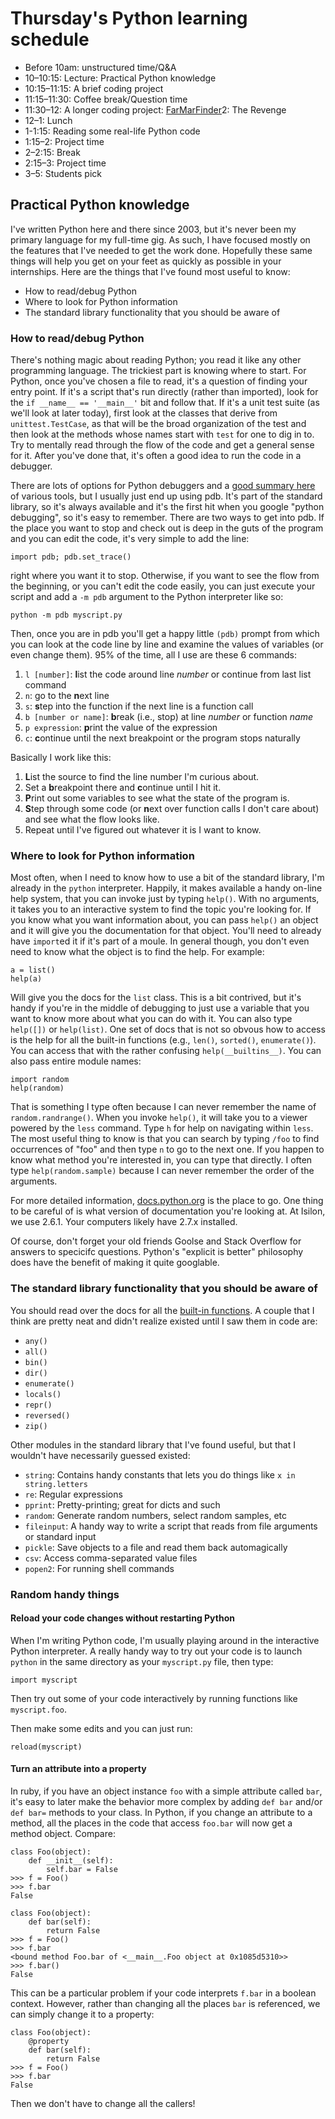 # Thursday's Python learning schedule

* Before 10am: unstructured time/Q&A
* 10–10:15: Lecture: Practical Python knowledge
* 10:15–11:15: A brief coding project
* 11:15–11:30: Coffee break/Question time
* 11:30–12: A longer coding project: [FarMarFinder]2: The Revenge
* 12–1: Lunch
* 1-1:15: Reading some real-life Python code
* 1:15–2: Project time
* 2–2:15: Break
* 2:15–3: Project time
* 3–5: Students pick

[FarMarFinder]: https://github.com/Ada-Developers-Academy/far_mar_finder

## Practical Python knowledge

I've written Python here and there since 2003, but it's never been my primary language for my full-time gig. As such, I have focused mostly on the features that I've needed to get the work done. Hopefully these same things will help you get on your feet as quickly as possible in your internships. Here are the things that I've found most useful to know:

* How to read/debug Python
* Where to look for Python information
* The standard library functionality that you should be aware of

### How to read/debug Python

There's nothing magic about reading Python; you read it like any other programming language. The trickiest part is knowing where to start. For Python, once you've chosen a file to read, it's a question of finding your entry point. If it's a script that's run directly (rather than imported), look for the `if __name__ == '__main__'` bit and follow that. If it's a unit test suite (as we'll look at later today), first look at the classes that derive from `unittest.TestCase`, as that will be the broad organization of the test and then look at the methods whose names start with `test` for one to dig in to. Try to mentally read through the flow of the code and get a general sense for it. After you've done that, it's often a good idea to run the code in a debugger.

There are lots of options for Python debuggers and a [good summary here](http://blog.ionelmc.ro/2013/06/05/python-debugging-tools/) of various tools, but I usually just end up using pdb. It's part of the standard library, so it's always available and it's the first hit when you google "python debugging", so it's easy to remember. There are two ways to get into pdb. If the place you want to stop and check out is deep in the guts of the program and you can edit the code, it's very simple to add the line:

    import pdb; pdb.set_trace()
 
right where you want it to stop. Otherwise, if you want to see the flow from the beginning, or you can't edit the code easily, you can just execute your script and add a `-m pdb` argument to the Python interpreter like so:

    python -m pdb myscript.py
 
Then, once you are in pdb you'll get a happy little `(pdb)` prompt from which you can look at the code line by line and examine the values of variables (or even change them). 95% of the time, all I use are these 6 commands:

1. `l [number]`: **l**ist the code around line _number_ or continue from last list command
2. `n`: go to the **n**ext line
3. `s`: **s**tep into the function if the next line is a function call
4. `b [number or name]`: **b**reak (i.e., stop) at line _number_ or function _name_
5. `p expression`: **p**rint the value of the expression
6. `c`: **c**ontinue until the next breakpoint or the program stops naturally

Basically I work like this:

1. **L**ist the source to find the line number I'm curious about.
2. Set a **b**reakpoint there and **c**ontinue until I hit it.
3. **P**rint out some variables to see what the state of the program is.
4. **S**tep through some code (or **n**ext over function calls I don't care about) and see what the flow looks like.
5. Repeat until I've figured out whatever it is I want to know.

### Where to look for Python information

Most often, when I need to know how to use a bit of the standard library, I'm already in the `python` interpreter. Happily, it makes available a handy on-line help system, that you can invoke just by typing `help()`. With no arguments, it takes you to an interactive system to find the topic you're looking for. If you know what you want information about, you can pass `help()` an object and it will give you the documentation for that object. You'll need to already have `import`ed it if it's part of a moule. In general though, you don't even need to know what the object is to find the help. For example:

    a = list()
    help(a)
  
Will give you the docs for the `list` class. This is a bit contrived, but it's handy if you're in the middle of debugging to just use a variable that you want to know more about what you can do with it. You can also type `help([])` or `help(list)`. One set of docs that is not so obvous how to access is the help for all the built-in functions (e.g., `len()`, `sorted()`, `enumerate()`). You can access that with the rather confusing `help(__builtins__)`. You can also pass entire module names:

    import random
    help(random)

That is something I type often because I can never remember the name of `random.randrange()`. When you invoke `help()`, it will take you to a viewer powered by the `less` command. Type `h` for help on navigating within `less`. The most useful thing to know is that you can search by typing `/foo` to find occurrences of "foo" and then type `n` to go to the next one. If you happen to know what method you're interested in, you can type that directly. I often type `help(random.sample)` because I can never remember the order of the arguments.

For more detailed information, [docs.python.org](https://docs.python.org) is the place to go. One thing to be careful of is what version of documentation you're looking at. At Isilon, we use 2.6.1. Your computers likely have 2.7.x installed.

Of course, don't forget your old friends Goolse and Stack Overflow for answers to specicifc questions. Python's "explicit is better" philosophy does have the benefit of making it quite googlable.

### The standard library functionality that you should be aware of

You should read over the docs for all the [built-in functions](https://docs.python.org/2/library/functions.html#help). A couple that I think are pretty neat and didn't realize existed until I saw them in code are:

* `any()`
* `all()`
* `bin()`
* `dir()`
* `enumerate()`
* `locals()`
* `repr()`
* `reversed()`
* `zip()`

Other modules in the standard library that I've found useful, but that I wouldn't have necessarily guessed existed:

* `string`: Contains handy constants that lets you do things like `x in string.letters`
* `re`: Regular expressions
* `pprint`: Pretty-printing; great for dicts and such
* `random`: Generate random numbers, select random samples, etc
* `fileinput`: A handy way to write a script that reads from file arguments or standard input
* `pickle`: Save objects to a file and read them back automagically
* `csv`: Access comma-separated value files
* `popen2`: For running shell commands

### Random handy things

#### Reload your code changes without restarting Python

When I'm writing Python code, I'm usually playing around in the interactive Python interpreter. A really handy way to try out your code is to launch `python` in the same directory as your `myscript.py` file, then type:

    import myscript

Then try out some of your code interactively by running functions like `myscript.foo`.

Then make some edits and you can just run:

    reload(myscript)

#### Turn an attribute into a property

In ruby, if you have an object instance `foo` with a simple attribute called `bar`, it's easy to later make the behavior more complex by adding `def bar` and/or `def bar=` methods to your class. In Python, if you change an attribute to a method, all the places in the code that access `foo.bar` will now get a method object. Compare:

    class Foo(object):
        def __init__(self):
            self.bar = False
    >>> f = Foo()
    >>> f.bar
    False

    class Foo(object):
        def bar(self):
            return False
    >>> f = Foo()
    >>> f.bar
    <bound method Foo.bar of <__main__.Foo object at 0x1085d5310>>
    >>> f.bar()
    False

This can be a particular problem if your code interprets `f.bar` in a boolean context. However, rather than changing all the places `bar` is referenced, we can simply change it to a property:

    class Foo(object):
        @property
        def bar(self):
            return False
    >>> f = Foo()
    >>> f.bar
    False

Then we don't have to change all the callers!
  